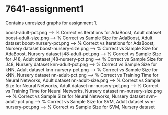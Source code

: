# 7641-assignment1
Contains unresized graphs for assignment 1.

boost-adult-pct.png --> % Correct vs Iterations for AdaBoost, Adult dataset
boost-adult-size.png --> % Correct vs Sample Size for AdaBoost, Adult dataset
boost-nursery-pct.png --> % Correct vs Iterations for AdaBoost, Nursery dataset
boost-nursery-size.png --> % Correct vs Sample Size for AdaBoost, Nursery dataset
j48-adult-pct.png	--> % Correct vs Sample Size for J48, Adult dataset
j48-nursery-pct.png	--> % Correct vs Sample Size for J48, Nursery dataset
knn-adult-pct.png	--> % Correct vs Sample Size for kNN, Adult dataset
knn-nursery-pct.png	--> % Correct vs Sample Size for kNN, Nursery dataset
nn-adult-pct.png	--> % Correct vs Training Time for Neural Networks, Adult dataset
nn-adult-size.png -->	% Correct vs Sample Size for Neural Networks, Adult dataset
nn-nursery-pct.png	--> % Correct vs Training Time for Neural Networks, Nursery dataset
nn-nursery-size.png	-->	% Correct vs Sample Size for Neural Networks, Nursery dataset
svm-adult-pct.png	-->	% Correct vs Sample Size for SVM, Adult dataset
svm-nursery-pct.png -->	% Correct vs Sample Size for SVM, Nursery dataset
